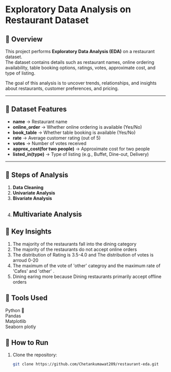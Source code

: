 # Exploratory Data Analysis on Restaurant Dataset

## 📌 Overview
This project performs **Exploratory Data Analysis (EDA)** on a restaurant dataset.  
The dataset contains details such as restaurant names, online ordering availability, table booking options, ratings, votes, approximate cost, and type of listing.  

The goal of this analysis is to uncover trends, relationships, and insights about restaurants, customer preferences, and pricing.

---

## 🔹 Dataset Features
- **name** → Restaurant name  
- **online_order** → Whether online ordering is available (Yes/No)  
- **book_table** → Whether table booking is available (Yes/No)  
- **rate** → Average customer rating (out of 5)  
- **votes** → Number of votes received  
- **approx_cost(for two people)** → Approximate cost for two people  
- **listed_in(type)** → Type of listing (e.g., Buffet, Dine-out, Delivery)  

---

## 🔹 Steps of Analysis
1. **Data Cleaning**
2. **Univariate Analysis**
3. **Bivariate Analysis**
4. **Multivariate Analysis**
   ---

## 🔹 Key Insights
1. The majority of the restaurants fall into the dining category
2. The majority of the restaurants do not accept online orders
3. The distribution of Rating is 3.5-4.0 and The distribution of votes is arroud 0-20
4. The maximum of the vote of 'other' categroy and the maximum rate of 'Cafes' and 'other' .
5. Dining earing more because Dining restaurants primarily accept offline orders

## 🔹 Tools Used
 Python 🐍  
 Pandas  
 Matplotlib  
 Seaborn
 plotly


## 🚀 How to Run
1. Clone the repository:
   ```bash
   git clone https://github.com/Chetankumawat209/restaurant-eda.git
